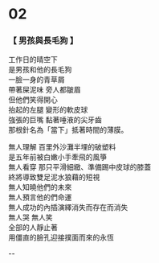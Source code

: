 # 02


### 【 男孩與長毛狗 】

工作日的晴空下  
是男孩和他的長毛狗  
一臉一身的青草屑  
帶著屎泥味   旁人都皺眉  
但他們笑得開心  
抬起的左腿   變形的軟皮球  
強張的巨嘴   黏著唾液的尖牙齒  
那根針名為「當下」抵著時間的薄膜。


無人理解   百里外沙灘半埋的破塑料  
是五年前被白嫩小手牽飛的風箏  
無人看穿   那只平滑細緻、準備踢中皮球的膝蓋  
終將導致雙足泥水狼藉的短視  
無人知曉他們的未來  
無人預言他的們命運  
無人成功的內插演繹消失而存在而消失  
無人哭  無人笑  
全部的人靜止著  
用僵直的臉孔迎接撲面而來的永恆

--

